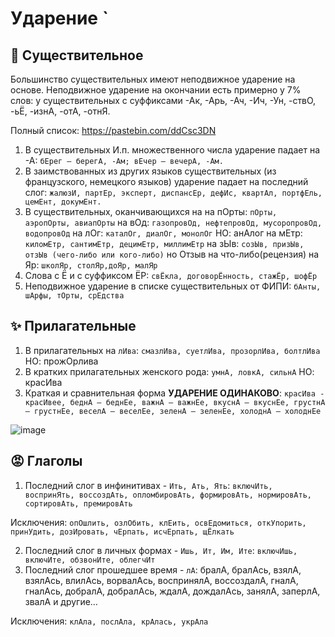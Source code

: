 # Ударение `
## 🐶 Существительное
Большинство существительных имеют неподвижное ударение на основе. Неподвижное ударение на окончании есть примерно у 7% слов: у существительных с суффиксами -Ак, -Арь, -Ач, -Ич, -Ун, -ствО, -ьЁ, -изнА, -отА, -отнЯ. 

Полный список: https://pastebin.com/ddCsc3DN

1) В существительных И.п. множественного числа ударение падает на -А: `бЕрег — берегА, -Ам; вЕчер — вечерА, -Ам.`
2) В заимствованных из других языков существительных (из французского, немецкого языков) ударение падает на последний слог: `жалюзИ, партЕр, эксперт, диспансЕр, дефИс, квартАл, портфЕль, цемЕнт, докумЕнт.`
3) В существительных, оканчивающихся на
на пОрты: `пОрты, аэропОрты, авиапОрты`
на вОд: `газопровОд, нефтепровОд, мусоропровОд, водопровОд`
на лОг: `каталОг, диалОг, монолОг` НО: анАлог
на мЕтр: `киломЕтр, сантимЕтр, децимЕтр, миллимЕтр`
на зЫв: `созЫв, призЫв, отзЫв (чего-либо или кого-либо)` но Отзыв на что-либо(рецензия)
на Яр: `школЯр, столЯр,доЯр, малЯр`
4) Слова с Ё и с суффиксом ЁР: `свЁкла, договорЁнность, стажЁр, шофЁр`
5) Неподвижное ударение в списке существительных от ФИПИ: `бАнты, шАрфы, тОрты, срЕдства`

## ✨ Прилагательные
1) В прилагательных на `лИва`: `смазлИва, суетлИва, прозорлИва, болтлИва` НО: прожОрлива
2) В кратких прилагательных женского рода: `умнА, ловкА, сильнА` НО: красИва 
3) Краткая и сравнительная форма **УДАРЕНИЕ ОДИНАКОВО**: `красИва - красИвее, беднА — беднЕе, важнА — важнЕе, вкуснА — вкуснЕе, грустнА — грустнЕе, веселА — веселЕе, зеленА — зеленЕе, холоднА — холоднЕе`

![image](https://user-images.githubusercontent.com/70198995/163811610-09355249-6ffb-4447-8f46-47450074cc7b.png)

## 😡 Глаголы
1) Последний слог в инфинитивах - `Ить, Ать, Ять`: `включИть, воспринЯть, воссоздАть, опломбировАть, формировАть, нормировАть, сортировАть, премировАть`

Исключения: `опОшлить, озлОбить, клЕить, освЕдомиться, откУпорить, принУдить, дозИровать, чЕрпать, исчЕрпать, щЁлкать`

2) Последний слог в личных формах - `Ишь, Ит, Им, Ите`: `включИшь, включИте, обзвонИте, облегчИт`
3) Последний слог прошедшее время - `лА`:  бралА, бралАсь, взялА, взялАсь, влилАсь, ворвалАсь, воспринялА, воссоздалА, гналА, гналАсь, добралА, добралАсь, ждалА, дождалАсь, занялА, заперлА, звалА и другие…

Исключения: `клАла, послАла, крАлась, укрАла`
